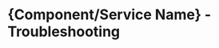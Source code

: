 # {Component/Service Name} - Troubleshooting

<!--
- Use a problem-solution format, where a problem can be presented as a statement or a question.
- If you have multiple solutions, provide the recommended solution first.
-  Provide all recommended actions and introduce a connection to the alerts of your service, preferably the monitor name.-->

<!--For more information, see [Documentation Guidelines for Troubleshooting Documentation](https://wiki.one.int.sap/wiki/display/NDW/Documentation+Guidelines+for+Operator+Documentation#DocumentationGuidelinesforOperatorDocumentation-TroubleshootingDocumentation)-->
